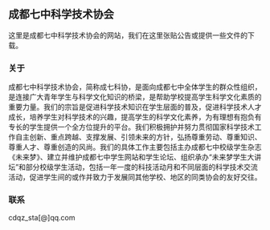 ## 成都七中科学技术协会

这里是成都七中科学技术协会的网站，我们在这里张贴公告或提供一些文件的下载。

### 关于

成都七中科学技术协会，简称成七科协，是面向成都七中全体学生的群众性组织，是连接广大青年学生与科学文化知识的桥梁，是帮助学校提高学生科学文化素质的重要力量。我们的宗旨是促进科学技术知识在学生层面的普及，促进科学技术人才成长，培养学生对科学技术的兴趣，提高学生的科学文化素养，为有理想有抱负有专长的学生提供一个全方位提升的平台。我们积极拥护并努力贯彻国家科学技术工作自主创新、重点跨越、支撑发展、引领未来的方针，弘扬尊重劳动、尊重知识、尊重人才、尊重创造的风尚。我们的具体工作主要包括主办成都七中校级学生杂志《未来梦》、建立并维护成都七中学生网站和学生论坛、组织承办“未来梦学生大讲坛”和部分校级学生活动，包括一年一度的科技活动月和不同层面的科学技术交流活动，促进学生间的或作并致力于发展同其他学校、地区的同类协会的友好交往。

### 联系

cdqz_sta[@]qq.com
